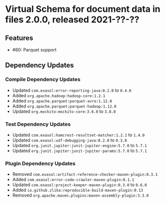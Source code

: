 # Virtual Schema for document data in files 2.0.0, released 2021-??-??

## Features

* #60: Parquet support

## Dependency Updates

### Compile Dependency Updates

* Updated `com.exasol:error-reporting-java:0.2.0` to `0.4.0`
* Added `org.apache.hadoop:hadoop-core:1.2.1`
* Added `org.apache.parquet:parquet-avro:1.12.0`
* Added `org.apache.parquet:parquet-hadoop:1.12.0`
* Updated `org.mockito:mockito-core:3.6.0` to `3.8.0`

### Test Dependency Updates

* Updated `com.exasol:hamcrest-resultset-matcher:1.2.1` to `1.4.0`
* Updated `com.exasol:udf-debugging-java:0.2.0` to `0.3.0`
* Updated `org.junit.jupiter:junit-jupiter-engine:5.7.0` to `5.7.1`
* Updated `org.junit.jupiter:junit-jupiter-params:5.7.0` to `5.7.1`

### Plugin Dependency Updates

* Removed `com.exasol:artifact-reference-checker-maven-plugin:0.3.1`
* Added `com.exasol:error-code-crawler-maven-plugin:0.1.1`
* Updated `com.exasol:project-keeper-maven-plugin:0.3.0` to `0.6.0`
* Added `io.github.zlika:reproducible-build-maven-plugin:0.13`
* Removed `org.apache.maven.plugins:maven-assembly-plugin:3.3.0`
